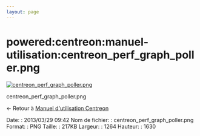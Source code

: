 ```yaml
---
layout: page
---
```


powered:centreon:manuel-utilisation:centreon\_perf\_graph\_poller.png
=====================================================================

[![centreon\_perf\_graph\_poller.png](../../..//assets/media/powered/centreon/manuel-utilisation/centreon_perf_graph_poller.png@cache=&w=542&h=700 "centreon_perf_graph_poller.png")](../../..//assets/media/powered/centreon/manuel-utilisation/centreon_perf_graph_poller.png@cache= "Afficher le fichier original")

centreon\_perf\_graph\_poller.png

← Retour à [Manuel d'utilisation
Centreon](../../../../centreon/manuel-utilisation/start.html "centreon:manuel-utilisation:start")

Date:
:   2013/03/29 09:42
Nom de fichier:
:   centreon\_perf\_graph\_poller.png
Format:
:   PNG
Taille:
:   217KB
Largeur:
:   1264
Hauteur:
:   1630

